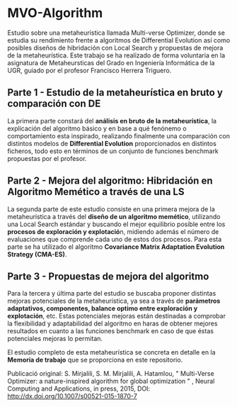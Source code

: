 # MVO-Algorithm
Estudio sobre una metaheurística llamada Multi-verse Optimizer, donde se estudia su rendimiento frente a algoritmos de Differential Evolution así como posibles diseños de hibridación con Local Search y propuestas de mejora de la metaheurística. Este trabajo se ha realizado de forma voluntaria en la asignatura de Metaheursticas del Grado en Ingeniería Informática de la UGR, guiado por el profesor Francisco Herrera Triguero.

## Parte 1 - Estudio de la metaheurística en bruto y comparación con DE

La primera parte constará del **análisis en bruto de la metaheurística**, la explicación del algoritmo básico y en base a qué fenónemo o comportamiento esta inspirado, realizando finalmente una comparación con distintos modelos de **Differential Evolution** proporcionados en distintos ficheros, todo esto en términos de un conjunto de funciones benchmark propuestas por el profesor.

## Parte 2 - Mejora del algoritmo: Hibridación en Algoritmo Memético a través de una LS

La segunda parte de este estudio consiste en una primera mejora de la metaheurística a través del **diseño de un algoritmo memético**, utilizando una Local Search estándar y buscando el mejor equilibrio posible entre los **procesos de exploración y explotació**n, midiendo además el número de evaluaciones que comprende cada uno de estos dos procesos. Para esta parte se ha utilizado el algoritmo **Covariance Matrix Adaptation Evolution Strategy (CMA-ES)**.

## Parte 3 - Propuestas de mejora del algoritmo

Para la tercera y última parte del estudio se buscaba proponer distintas mejoras potenciales de la metaheurística, ya sea a través de **parámetros adaptativos, componentes, balance optimo entre exploración y explotación**, etc. Estas potenciales mejoras están destinadas a comprobar la flexibilidad y adaptabilidad del algoritmo en haras de obtener mejores resultados en cuanto a las funciones benchmark en caso de que éstas potenciales mejoras lo permitan.

El estudio completo de esta metaheurística se concreta en detalle en la **Memoria de trabajo** que se proporciona en este repositorio. 

Publicació original: S. Mirjalili, S. M. Mirjalili, A. Hatamlou, " Multi-Verse Optimizer: a nature-inspired algorithm for global optimization " , Neural Computing and Applications, in press, 2015, DOI: http://dx.doi.org/10.1007/s00521-015-1870-7
